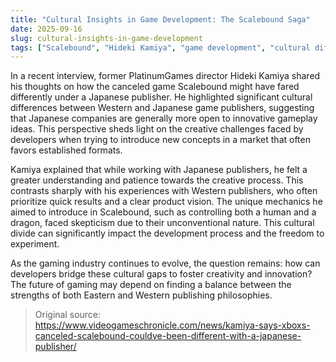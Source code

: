 ```yaml
---
title: "Cultural Insights in Game Development: The Scalebound Saga"
date: 2025-09-16
slug: cultural-insights-in-game-development
tags: ["Scalebound", "Hideki Kamiya", "game development", "cultural differences"]
---
```


In a recent interview, former PlatinumGames director Hideki Kamiya shared his thoughts on how the canceled game Scalebound might have fared differently under a Japanese publisher. He highlighted significant cultural differences between Western and Japanese game publishers, suggesting that Japanese companies are generally more open to innovative gameplay ideas. This perspective sheds light on the creative challenges faced by developers when trying to introduce new concepts in a market that often favors established formats.

Kamiya explained that while working with Japanese publishers, he felt a greater understanding and patience towards the creative process. This contrasts sharply with his experiences with Western publishers, who often prioritize quick results and a clear product vision. The unique mechanics he aimed to introduce in Scalebound, such as controlling both a human and a dragon, faced skepticism due to their unconventional nature. This cultural divide can significantly impact the development process and the freedom to experiment.

As the gaming industry continues to evolve, the question remains: how can developers bridge these cultural gaps to foster creativity and innovation? The future of gaming may depend on finding a balance between the strengths of both Eastern and Western publishing philosophies.
> Original source: https://www.videogameschronicle.com/news/kamiya-says-xboxs-canceled-scalebound-couldve-been-different-with-a-japanese-publisher/